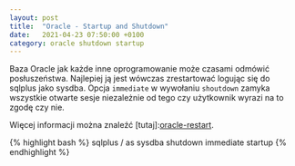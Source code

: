 ```yaml
---
layout: post
title:  "Oracle - Startup and Shutdown"
date:   2021-04-23 07:50:00 +0100
category: oracle shutdown startup 
---
```


Baza Oracle jak każde inne oprogramowanie może czasami odmówić posłuszeństwa. Najlepiej ją jest wówczas zrestartować logując się do sqlplus jako sysdba.
Opcja `immediate` w wywołaniu `shoutdown` zamyka wszystkie otwarte sesje niezależnie od tego czy użytkownik wyrazi na to zgodę czy nie.

Więcej informacji można znaleźć [tutaj]:[oracle-restart].

{% highlight bash %}
sqlplus / as sysdba
shutdown immediate
startup
{% endhighlight %}

[oracle-restart]: https://docs.oracle.com/cd/B19306_01/server.102/b14231/start.htm
